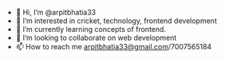 - 👋 Hi, I’m @arpitbhatia33
- 👀 I’m interested in cricket, technology, frontend development
- 🌱 I’m currently learning concepts of frontend.
- 💞️ I’m looking to collaborate on web development
- 📫 How to reach me arpitbhatia33@gmail.com/7007565184

<!---
arpitbhatia33/arpitbhatia33 is a ✨ special ✨ repository because its `README.md` (this file) appears on your GitHub profile.
You can click the Preview link to take a look at your changes.
--->
